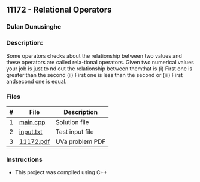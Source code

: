 ## 11172 - Relational Operators
### Dulan Dunusinghe 
### Description:

Some operators checks about the relationship between two values and these operators are called rela-tional operators. Given two numerical values your job is just to  nd out the relationship between themthat is (i) First one is greater than the second (ii) First one is less than the second or (iii) First andsecond one is equal.

### Files

|   #   | File                       | Description                                                |
| :---: | -------------------------- | ---------------------------------------------------------- |
|   1   | [main.cpp](./main.cpp)     | Solution file                                              |
|   2   | [input.txt](./input.txt)   | Test input file                                            |
|   3   | [11172.pdf](./11172.pdf)   | UVa problem PDF                                            |                                               


### Instructions

- This project was compiled using C++
